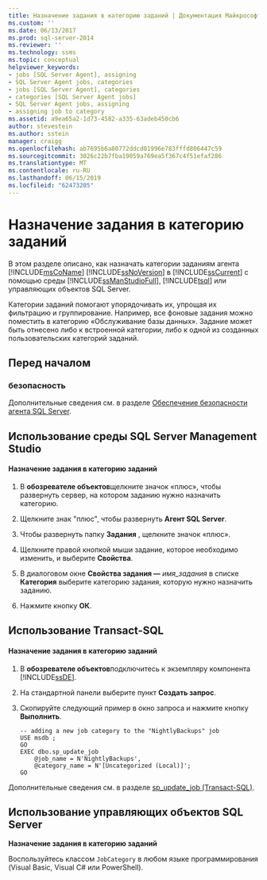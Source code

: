 ```yaml
---
title: Назначение задания в категорию заданий | Документация Майкрософт
ms.custom: ''
ms.date: 06/13/2017
ms.prod: sql-server-2014
ms.reviewer: ''
ms.technology: ssms
ms.topic: conceptual
helpviewer_keywords:
- jobs [SQL Server Agent], assigning
- SQL Server Agent jobs, categories
- jobs [SQL Server Agent], categories
- categories [SQL Server Agent jobs]
- SQL Server Agent jobs, assigning
- assigning job to category
ms.assetid: a9ea65a2-1d73-4582-a335-63adeb450cb6
author: stevestein
ms.author: sstein
manager: craigg
ms.openlocfilehash: ab7695b6a80772ddcd01996e783fffd806447c59
ms.sourcegitcommit: 3026c22b7fba19059a769ea5f367c4f51efaf286
ms.translationtype: MT
ms.contentlocale: ru-RU
ms.lasthandoff: 06/15/2019
ms.locfileid: "62473205"
---
```

# <a name="assign-a-job-to-a-job-category"></a>Назначение задания в категорию заданий
  В этом разделе описано, как назначать категории заданиям агента [!INCLUDE[msCoName](../../includes/msconame-md.md)] [!INCLUDE[ssNoVersion](../../includes/ssnoversion-md.md)] в [!INCLUDE[ssCurrent](../../includes/sscurrent-md.md)] с помощью среды [!INCLUDE[ssManStudioFull](../../includes/ssmanstudiofull-md.md)], [!INCLUDE[tsql](../../includes/tsql-md.md)] или управляющих объектов SQL Server.  
  
 Категории заданий помогают упорядочивать их, упрощая их фильтрацию и группирование. Например, все фоновые задания можно поместить в категорию «Обслуживание базы данных». Задание может быть отнесено либо к встроенной категории, либо к одной из созданных пользовательских категорий заданий.  
  
  
##  <a name="BeforeYouBegin"></a> Перед началом  
  
###  <a name="Security"></a> безопасность  
 Дополнительные сведения см. в разделе [Обеспечение безопасности агента SQL Server](implement-sql-server-agent-security.md).  
  
  
  
##  <a name="SSMS"></a> Использование среды SQL Server Management Studio  
  
#### <a name="to-assign-a-job-to-a-job-category"></a>Назначение задания в категорию заданий  
  
1.  В **обозревателе объектов**щелкните значок «плюс», чтобы развернуть сервер, на котором заданию нужно назначить категорию.  
  
2.  Щелкните знак "плюс", чтобы развернуть **Агент SQL Server**.  
  
3.  Чтобы развернуть папку **Задания** , щелкните значок «плюс».  
  
4.  Щелкните правой кнопкой мыши задание, которое необходимо изменить, и выберите **Свойства**.  
  
5.  В диалоговом окне **Свойства задания —** _имя_задания_ в списке **Категория** выберите категорию задания, которую нужно назначить заданию.  
  
6.  Нажмите кнопку **ОК**.  
  
  
##  <a name="TSQL"></a> Использование Transact-SQL  
  
#### <a name="to-assign-a-job-to-a-job-category"></a>Назначение задания в категорию заданий  
  
1.  В **обозревателе объектов**подключитесь к экземпляру компонента [!INCLUDE[ssDE](../../includes/ssde-md.md)].  
  
2.  На стандартной панели выберите пункт **Создать запрос**.  
  
3.  Скопируйте следующий пример в окно запроса и нажмите кнопку **Выполнить**.  
  
    ```  
    -- adding a new job category to the "NightlyBackups" job  
    USE msdb ;  
    GO  
    EXEC dbo.sp_update_job  
        @job_name = N'NightlyBackups',  
        @category_name = N'[Uncategorized (Local)]';  
    GO  
    ```  
  
 Дополнительные сведения см. в разделе [sp_update_job &#40;Transact-SQL&#41;](/sql/relational-databases/system-stored-procedures/sp-update-job-transact-sql).  
  
  
  
##  <a name="SMO"></a> Использование управляющих объектов SQL Server  
 **Назначение задания в категорию заданий**  
  
 Воспользуйтесь классом `JobCategory` в любом языке программирования (Visual Basic, Visual C# или PowerShell).  
  
  
  
  

